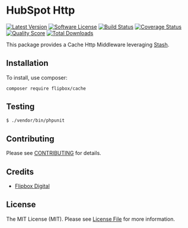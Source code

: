 # HubSpot Http
[![Latest Version](https://img.shields.io/github/release/flipbox/cache.svg?style=flat-square)](https://github.com/flipbox/cache/releases)
[![Software License](https://img.shields.io/badge/license-MIT-brightgreen.svg?style=flat-square)](LICENSE.md)
[![Build Status](https://img.shields.io/travis/flipbox/cache/master.svg?style=flat-square)](https://travis-ci.org/flipbox/cache)
[![Coverage Status](https://img.shields.io/scrutinizer/coverage/g/flipbox/cache.svg?style=flat-square)](https://scrutinizer-ci.com/g/flipbox/cache/code-structure)
[![Quality Score](https://img.shields.io/scrutinizer/g/flipbox/cache.svg?style=flat-square)](https://scrutinizer-ci.com/g/flipbox/cache)
[![Total Downloads](https://img.shields.io/packagist/dt/flipboxdigital/cache.svg?style=flat-square)](https://packagist.org/packages/league/cache)

This package provides a Cache Http Middleware leveraging [Stash](https://github.com/tedious/Stash).

## Installation

To install, use composer:

```
composer require flipbox/cache
```

## Testing

``` bash
$ ./vendor/bin/phpunit
```

## Contributing

Please see [CONTRIBUTING](https://github.com/flipbox/cache/blob/master/CONTRIBUTING.md) for details.


## Credits

- [Flipbox Digital](https://github.com/flipbox)

## License

The MIT License (MIT). Please see [License File](https://github.com/flipbox/cache/blob/master/LICENSE) for more information.
